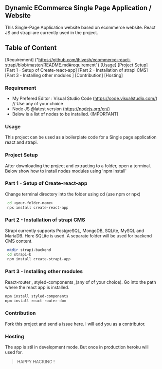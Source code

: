  ## Dynamic ECommerce Single Page Application / Website  
This Single-Page Application website based on ecommerce website. React JS and strapi are currently used in the project. 

## Table of Content 
[Requirement] ("https://github.com/jhivesh/ecommerce-react-strapi/blob/master/README.md#requirement")
[Usage]
[Project Setup]
[Part 1 - Setup of Create-react-app]
[Part 2 - Installation of strapi CMS]
[Part 3 - Installing other modules ]
[Contribution]
[Hosting]


### Requirement
- My Prefered Editor : Visual Studio Code (https://code.visualstudio.com/) // Use any of your choice 
- Node JS @latest version (https://nodejs.org/en/)
- Below is a list of nodes to be installed. (IMPORTANT)



### Usage 
This project can be used as a boilerplate code for a Single page application react and strapi. 


### Project Setup  
After downloading the project and extracting to a folder, open a terminal. 
Below show how to install nodes modules using 'npm install'




### Part 1 - Setup of Create-react-app 
Change terminal directory into the folder using cd  (use npm or npx)

```bash
 cd <your-folder-name>
 npx install create-react-app
```




### Part 2 - Installation of strapi CMS 
Strapi currently supports PostgreSQL, MongoDB, SQLite, MySQL and MariaDB. Here SQLite is used.
A separate folder will be used for backend CMS content. 

```bash
 mkdir strapi-backend
 cd strapi-b
 npm install create-strapi-app
```


### Part 3 - Installing other modules 
React-router , styled-components ,(any of of your choice). 
Go into the path where the react app is installed.

```bash
npm install styled-components
npm install react-router-dom 
```


### Contribution 
Fork this project and send a issue here. I will add you as a contributor. 


### Hosting 
The app is stil in development mode. But once in production heroku will used for. 


> HAPPY HACKING ! 





